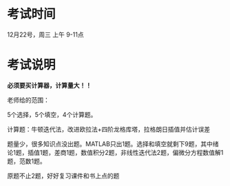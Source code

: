 # 考试时间
12月22号，周三 上午 9-11点

# 考试说明
**必须要买计算器，计算量大！！**

老师给的范围：

5个选择，5个填空，4个计算题。

计算题：牛顿迭代法，改进欧拉法+四阶龙格库塔，拉格朗日插值并估计误差

题量少，很多知识点没出题。MATLAB只出1题。选择和填空就剩下9题，其中绪论1题，插值1题，差商1题，数值积分2题，非线性迭代法2题，偏微分方程数值解1题，范数1题。

原题不止2题，好好复习课件和书上点的题
